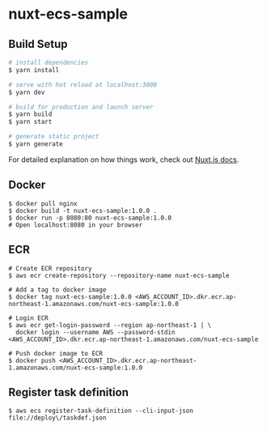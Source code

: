 # nuxt-ecs-sample

## Build Setup

```bash
# install dependencies
$ yarn install

# serve with hot reload at localhost:3000
$ yarn dev

# build for production and launch server
$ yarn build
$ yarn start

# generate static project
$ yarn generate
```

For detailed explanation on how things work, check out [Nuxt.js docs](https://nuxtjs.org).

## Docker

```
$ docker pull nginx
$ docker build -t nuxt-ecs-sample:1.0.0 .
$ docker run -p 8080:80 nuxt-ecs-sample:1.0.0
# Open localhost:8080 in your browser
```

## ECR

```
# Create ECR repository
$ aws ecr create-repository --repository-name nuxt-ecs-sample

# Add a tag to docker image
$ docker tag nuxt-ecs-sample:1.0.0 <AWS_ACCOUNT_ID>.dkr.ecr.ap-northeast-1.amazonaws.com/nuxt-ecs-sample:1.0.0

# Login ECR
$ aws ecr get-login-password --region ap-northeast-1 | \
  docker login --username AWS --password-stdin <AWS_ACCOUNT_ID>.dkr.ecr.ap-northeast-1.amazonaws.com/nuxt-ecs-sample

# Push docker image to ECR
$ docker push <AWS_ACCOUNT_ID>.dkr.ecr.ap-northeast-1.amazonaws.com/nuxt-ecs-sample:1.0.0
```

## Register task definition

```
$ aws ecs register-task-definition --cli-input-json file://deploy\/taskdef.json
```
